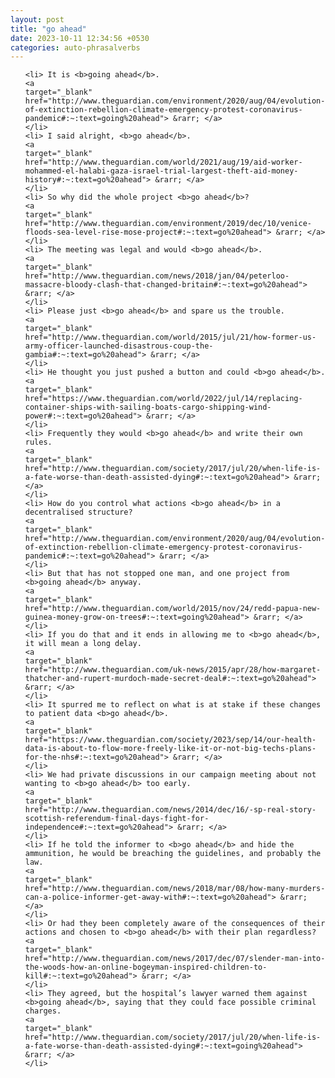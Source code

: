 ```yaml
---
layout: post
title: "go ahead"
date: 2023-10-11 12:34:56 +0530
categories: auto-phrasalverbs
---
```

<ol>

    <li> It is <b>going ahead</b>.
    <a 
    target="_blank" 
    href="http://www.theguardian.com/environment/2020/aug/04/evolution-of-extinction-rebellion-climate-emergency-protest-coronavirus-pandemic#:~:text=going%20ahead"> &rarr; </a>
    </li>
    <li> I said alright, <b>go ahead</b>.
    <a 
    target="_blank" 
    href="http://www.theguardian.com/world/2021/aug/19/aid-worker-mohammed-el-halabi-gaza-israel-trial-largest-theft-aid-money-history#:~:text=go%20ahead"> &rarr; </a>
    </li>
    <li> So why did the whole project <b>go ahead</b>?
    <a 
    target="_blank" 
    href="http://www.theguardian.com/environment/2019/dec/10/venice-floods-sea-level-rise-mose-project#:~:text=go%20ahead"> &rarr; </a>
    </li>
    <li> The meeting was legal and would <b>go ahead</b>.
    <a 
    target="_blank" 
    href="http://www.theguardian.com/news/2018/jan/04/peterloo-massacre-bloody-clash-that-changed-britain#:~:text=go%20ahead"> &rarr; </a>
    </li>
    <li> Please just <b>go ahead</b> and spare us the trouble.
    <a 
    target="_blank" 
    href="http://www.theguardian.com/world/2015/jul/21/how-former-us-army-officer-launched-disastrous-coup-the-gambia#:~:text=go%20ahead"> &rarr; </a>
    </li>
    <li> He thought you just pushed a button and could <b>go ahead</b>.
    <a 
    target="_blank" 
    href="https://www.theguardian.com/world/2022/jul/14/replacing-container-ships-with-sailing-boats-cargo-shipping-wind-power#:~:text=go%20ahead"> &rarr; </a>
    </li>
    <li> Frequently they would <b>go ahead</b> and write their own rules.
    <a 
    target="_blank" 
    href="http://www.theguardian.com/society/2017/jul/20/when-life-is-a-fate-worse-than-death-assisted-dying#:~:text=go%20ahead"> &rarr; </a>
    </li>
    <li> How do you control what actions <b>go ahead</b> in a decentralised structure?
    <a 
    target="_blank" 
    href="http://www.theguardian.com/environment/2020/aug/04/evolution-of-extinction-rebellion-climate-emergency-protest-coronavirus-pandemic#:~:text=go%20ahead"> &rarr; </a>
    </li>
    <li> But that has not stopped one man, and one project from <b>going ahead</b> anyway.
    <a 
    target="_blank" 
    href="http://www.theguardian.com/world/2015/nov/24/redd-papua-new-guinea-money-grow-on-trees#:~:text=going%20ahead"> &rarr; </a>
    </li>
    <li> If you do that and it ends in allowing me to <b>go ahead</b>, it will mean a long delay.
    <a 
    target="_blank" 
    href="http://www.theguardian.com/uk-news/2015/apr/28/how-margaret-thatcher-and-rupert-murdoch-made-secret-deal#:~:text=go%20ahead"> &rarr; </a>
    </li>
    <li> It spurred me to reflect on what is at stake if these changes to patient data <b>go ahead</b>.
    <a 
    target="_blank" 
    href="https://www.theguardian.com/society/2023/sep/14/our-health-data-is-about-to-flow-more-freely-like-it-or-not-big-techs-plans-for-the-nhs#:~:text=go%20ahead"> &rarr; </a>
    </li>
    <li> We had private discussions in our campaign meeting about not wanting to <b>go ahead</b> too early.
    <a 
    target="_blank" 
    href="http://www.theguardian.com/news/2014/dec/16/-sp-real-story-scottish-referendum-final-days-fight-for-independence#:~:text=go%20ahead"> &rarr; </a>
    </li>
    <li> If he told the informer to <b>go ahead</b> and hide the ammunition, he would be breaching the guidelines, and probably the law.
    <a 
    target="_blank" 
    href="http://www.theguardian.com/news/2018/mar/08/how-many-murders-can-a-police-informer-get-away-with#:~:text=go%20ahead"> &rarr; </a>
    </li>
    <li> Or had they been completely aware of the consequences of their actions and chosen to <b>go ahead</b> with their plan regardless?
    <a 
    target="_blank" 
    href="http://www.theguardian.com/news/2017/dec/07/slender-man-into-the-woods-how-an-online-bogeyman-inspired-children-to-kill#:~:text=go%20ahead"> &rarr; </a>
    </li>
    <li> They agreed, but the hospital’s lawyer warned them against <b>going ahead</b>, saying that they could face possible criminal charges.
    <a 
    target="_blank" 
    href="http://www.theguardian.com/society/2017/jul/20/when-life-is-a-fate-worse-than-death-assisted-dying#:~:text=going%20ahead"> &rarr; </a>
    </li>